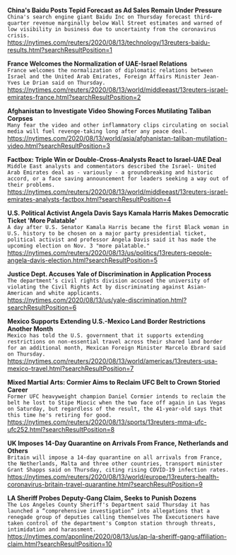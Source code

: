**China's Baidu Posts Tepid Forecast as Ad Sales Remain Under Pressure**\
`China's search engine giant Baidu Inc on Thursday forecast third-quarter revenue marginally below Wall Street estimates and warned of low visibility in business due to uncertainty from the coronavirus crisis.`\
https://nytimes.com/reuters/2020/08/13/technology/13reuters-baidu-results.html?searchResultPosition=1

**France Welcomes the Normalization of UAE-Israel Relations**\
`France welcomes the normalization of diplomatic relations between Israel and the United Arab Emirates, Foreign Affairs Minister Jean-Yves Le Drian said on Thursday. `\
https://nytimes.com/reuters/2020/08/13/world/middleeast/13reuters-israel-emirates-france.html?searchResultPosition=2

**Afghanistan to Investigate Video Showing Forces Mutilating Taliban Corpses**\
`Many fear the video and other inflammatory clips circulating on social media will fuel revenge-taking long after any peace deal.`\
https://nytimes.com/2020/08/13/world/asia/afghanistan-taliban-mutilation-video.html?searchResultPosition=3

**Factbox: Triple Win or Double-Cross-Analysts React to Israel-UAE Deal**\
`Middle East analysts and commentators described the Israel- United Arab Emirates deal as - variously - a groundbreaking and historic accord, or a face saving announcement for leaders seeking a way out of their problems.`\
https://nytimes.com/reuters/2020/08/13/world/middleeast/13reuters-israel-emirates-analysts-factbox.html?searchResultPosition=4

**U.S. Political Activist Angela Davis Says Kamala Harris Makes Democratic Ticket 'More Palatable'**\
`A day after U.S. Senator Kamala Harris became the first Black woman in U.S. history to be chosen on a major party presidential ticket, political activist and professor Angela Davis said it has made the upcoming election on Nov. 3 "more palatable."`\
https://nytimes.com/reuters/2020/08/13/us/politics/13reuters-people-angela-davis-election.html?searchResultPosition=5

**Justice Dept. Accuses Yale of Discrimination in Application Process**\
`The department’s civil rights division accused the university of violating the Civil Rights Act by discriminating against Asian-American and white applicants.`\
https://nytimes.com/2020/08/13/us/yale-discrimination.html?searchResultPosition=6

**Mexico Supports Extending U.S.-Mexico Land Border Restrictions Another Month**\
`Mexico has told the U.S. government that it supports extending restrictions on non-essential travel across their shared land border for an additional month, Mexican Foreign Minister Marcelo Ebrard said on Thursday.`\
https://nytimes.com/reuters/2020/08/13/world/americas/13reuters-usa-mexico-travel.html?searchResultPosition=7

**Mixed Martial Arts: Cormier Aims to Reclaim UFC Belt to Crown Storied Career**\
`Former UFC heavyweight champion Daniel Cormier intends to reclaim the belt he lost to Stipe Miocic when the two face off again in Las Vegas on Saturday, but regardless of the result, the 41-year-old says that this time he's retiring for good.`\
https://nytimes.com/reuters/2020/08/13/sports/13reuters-mma-ufc-ufc252.html?searchResultPosition=8

**UK Imposes 14-Day Quarantine on Arrivals From France, Netherlands and Others**\
`Britain will impose a 14-day quarantine on all arrivals from France, the Netherlands, Malta and three other countries, transport minister Grant Shapps said on Thursday, citing rising COVID-19 infection rates.`\
https://nytimes.com/reuters/2020/08/13/world/europe/13reuters-health-coronavirus-britain-travel-quarantine.html?searchResultPosition=9

**LA Sheriff Probes Deputy-Gang Claim, Seeks to Punish Dozens**\
`The Los Angeles County Sheriff's Department said Thursday it has launched a “comprehensive investigation” into allegations that a renegade group of deputies calling themselves The Executioners have taken control of the department's Compton station through threats, intimidation and harassment. `\
https://nytimes.com/aponline/2020/08/13/us/ap-la-sheriff-gang-affiliation-claim.html?searchResultPosition=10


